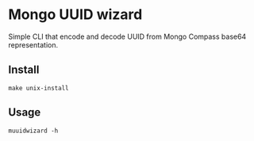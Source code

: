 # Mongo UUID wizard

Simple CLI that encode and decode UUID from Mongo Compass base64 representation.

## Install

```shell 
make unix-install
```

## Usage

```shell 
muuidwizard -h
```